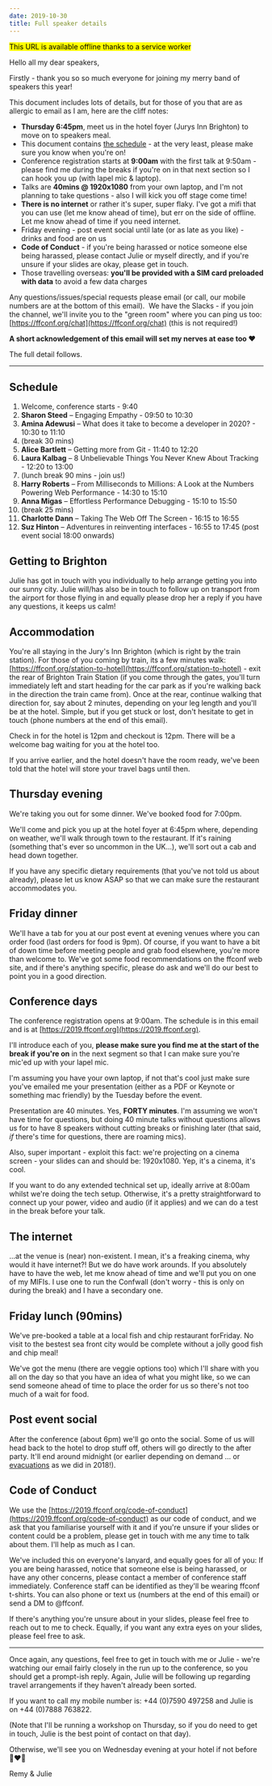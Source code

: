 ```yaml
---
date: 2019-10-30
title: Full speaker details
---
```


<mark>This URL is available offline thanks to a service worker</mark>

Hello all my dear speakers,

Firstly​ ​- thank you so so much everyone for joining my merry band of speakers this year!

This document includes lots of details, but for those of you that are as allergic to email as I am, here are the cliff notes:

* **Thursday 6:45pm**, meet us in the ​hotel foyer​ (Jurys Inn Brighton)​ to move on to speakers meal.
* This document contains [the schedule](#schedule) - at the very least, please make sure you know when you're on!
* Conference registration starts at **9:00am** with the first talk at 9:50am - please find me during the breaks if you're on in that next section so I can hook you up (with lapel mic & laptop).
* Talks are **40mins @ 1920x1080​** from your own laptop​, and I'm not planning to take questions - also I will kick you off stage come time!
* **There is no internet** or rather it's super, super flaky. I've got a mifi that you can use (let me know ahead of time), but err on the side of offline. Let me know ahead of time if you need internet.
* Friday evening - post event social until late (​or as late as you like) - drinks and food are on us
* **Code of Conduct** - if you're being harassed or notice someone else being harassed, please contact Julie or myself directly, and if you're unsure if your slides are okay, please get in touch.
* Those travelling overseas: **you'll be provided with a SIM card preloaded with data** to avoid a few data charges

Any questions/issues/special requests please email (or call, our mobile numbers are at the bottom of this email). ​ We have the Slacks - if you join the channel, we'll invite you to the "green room" where you can ping us too: [https://ffconf.org/chat](https://ffconf.org/chat) (this is not required!)​

**A short acknowledgement of this email will set my nerves at ease too ❤**

The full detail follows.

* * *

## Schedule

1. Welcome, conference starts - 9:40
2. **Sharon Steed** – Engaging Empathy - 09:50 to 10:30
3. **Amina Adewusi** – What does it take to become a developer in 2020? - 10:30 to 11:10
4. (break 30 mins)
5. **Alice Bartlett** – Getting more from Git - 11:40 to 12:20
6. **Laura Kalbag** – 8 Unbelievable Things You Never Knew About Tracking - 12:20 to 13:00
7. (lunch break 90 mins - join us!)
8. **Harry Roberts** – From Milliseconds to Millions: A Look at the Numbers Powering Web Performance - 14:30 to 15:10
9. **Anna Migas** – Effortless Performance Debugging - 15:10 to 15:50
10. (break 25 mins)
11. **Charlotte Dann** – Taking The Web Off The Screen - 16:15 to 16:55
12. **Suz Hinton** – Adventures in reinventing interfaces - 16:55 to 17:45 (post event social 18:00 onwards)

## Getting to Brighton

Julie has got in touch with you individually to help arrange getting you into our sunny city. Julie will/has also be in touch to follow up ​on transport from the airport for those flying in and equally please drop her a reply if you have any questions, it keeps us calm!

## Accommodation

You're all staying in the Jury's Inn​ Brighton (which is right by the train station)​. For those of you ​coming by train, its a few minutes walk​: [https://ffconf.org/station-to-hotel](https://ffconf.org/station-to-hotel) - exit the rear of Brighton Train Station (if you come through the gates, you'll turn immediately left and start heading for the car park as if you're walking back in the direction the train came from). Once at the rear, continue walking that direction for, say about 2 minutes, depending on your leg length and you'll be at the hotel. Simple, but if you get stuck or lost, don't ​hesitate to get in touch (phone numbers at the end of this email).

Check in for the hotel is 12pm and checkout is 12pm. There will be a welcome bag waiting for you at the hotel too.

If you arrive earlier, and the hotel doesn't have the room ready, we've been told that the hotel will store your travel bags until then.

## Thursday evening

We're taking you out for some dinner. We've booked food for 7:00pm.

We'll come and pick you up at the hotel foyer at 6:45pm where, depending on weather, we'll walk through town to the restaurant. If it's raining (something that's ever so uncommon in the UK…), we'll sort out a cab and head down together.

If you have any specific dietary requirements (that you've not told us about already), please let us know ASAP so that we can make sure the restaurant accommodates you.

## Friday​ ​dinner

​We'll have a tab for you at our post event at ​evening venues where you can order food (last orders for food is 9pm). Of course, if you want to have a bit of down time before meeting people and grab food elsewhere, you're more than welcome to.​ We've got some food recommendations on the ffconf web site, and if there's anything specific, please do ask and we'll do our best to point you in a good direction.

## Conference days

The conference registration opens at 9:00am. The schedule is in this email and is at [https://2019.ffconf.org](https://2019.ffconf.org).

I'll introduce each of you, **please make sure you find me at the start of the break if you're on** in the next segment so that I can make sure you're mic'ed up with your lapel mic.

I'm assuming you have your own laptop, if not that's cool just make sure you've emailed me your presentation (either as a PDF or Keynote or something mac friendly) by the Tuesday before the event.

Presentation are 40 minutes. Yes, **FORTY minutes**. I'm assuming we won't have time for questions, but doing 40 minute talks without questions allows us for to have 8 speakers without cutting breaks or finishing later (that said, _if_ there's time for questions, there are roaming mics).

Also, super important - exploit this fact: we're projecting on a cinema screen - your slides can and should be: 1920x1080\. Yep, it's a cinema, it's cool.

If you want to do any extended technical set up, ideally arrive at 8:00am whilst we're doing the tech setup. Otherwise, it's a pretty straightforward to connect up your power, video and audio (if it applies) and we can do a test in the break before your talk.

## The internet

...at the venu​e is (near) non-existent​. I mean, it's a freaking cinema, why would it have internet?! But we do have work arounds. If you absolutely have to have the web, let me know ahead of time and we'll put you on one of my MIFIs. I use one to run the Confwall (don't worry - this is only​ on​ during the break) and I have a secondary one.

## Friday lunch (90mins)

We've pre-booked a table at a local​​ fish and chip restaurant for ​Friday. No visit to the bestest sea front city would be complete without a jolly good fish and chip meal!

We've got the menu (there are veggie options too) which I'll share with you all on the day so that you have an idea of what you might like, so we can send someone ahead of time to place the order for us so there's not too much of a wait for food.

## Post event social

After the conference (about 6pm) we'll ​go onto​ the social. Some of us will head back to the hotel to drop stuff off, others will go directly to the after party. It'll end around midnight (or earlier depending on demand … or [evacuations](https://mobile.twitter.com/rem/status/1189506219368685569) as we did in 2018!).

## Code of Conduct

We use the [https://2019.ffconf.org/code-of-conduct](https://2019.ffconf.org/code-of-conduct) as our code of conduct, and we ask that you familiarise yourself with it and if you're unsure if your slides or content could be a problem, please get in touch with me any time to talk about them. I'll help as much as I can.

We've included this on everyone's lanyard, and equally goes for all of you: If you are being harassed, notice that someone else is being harassed, or have any other concerns, please contact a member of conference staff immediately. Conference staff can be identified as they'll be wearing ffconf t-shirts. You can also phone or text us (numbers at the end of this email) or send a DM to @ffconf.

If there's anything you're unsure about in your slides, please feel free to reach out to me to check. Equally, if you want any extra eyes on your slides, please feel free to ask.

* * *

Once again, any questions, feel free to get in touch with me or Julie - we're watching our email fairly closely in the run up to the conference, so you should get a prompt-ish reply. Again, Julie will be following up regarding travel arrangements if they haven't already been sorted.

If you want to call my mobile number is: +44 (0)7590 497258 and Julie is on +44 (0)7888 763822.

(Note that I'll be running a workshop on Thursday, so if you do need to get in touch, Julie is the best point of contact on that day).

Otherwise, we'll see you on Wednesday evening at your hotel if not before 💖❤️💓

Remy & Julie
